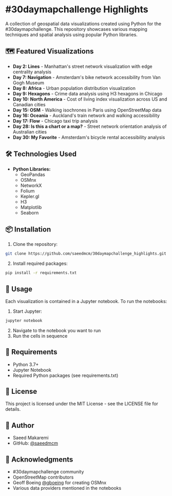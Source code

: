 # #30daymapchallenge Highlights

A collection of geospatial data visualizations created using Python for the #30daymapchallenge. This repository showcases various mapping techniques and spatial analysis using popular Python libraries.

## 🗺️ Featured Visualizations

- **Day 2: Lines** - Manhattan's street network visualization with edge centrality analysis
- **Day 7: Navigation** - Amsterdam's bike network accessibility from Van Gogh Museum
- **Day 8: Africa** - Urban population distribution visualization
- **Day 9: Hexagons** - Crime data analysis using H3 hexagons in Chicago
- **Day 10: North America** - Cost of living index visualization across US and Canadian cities
- **Day 15: OSM** - Walking isochrones in Paris using OpenStreetMap data
- **Day 16: Oceania** - Auckland's train network and walking accessibility
- **Day 17: Flow** - Chicago taxi trip analysis
- **Day 28: Is this a chart or a map?** - Street network orientation analysis of Australian cities
- **Day 30: My Favorite** - Amsterdam's bicycle rental accessibility analysis

## 🛠️ Technologies Used

- **Python Libraries:**
  - GeoPandas
  - OSMnx
  - NetworkX
  - Folium
  - Kepler.gl
  - H3
  - Matplotlib
  - Seaborn

## 📦 Installation

1. Clone the repository:
```bash
git clone https://github.com/saeedmcm/30daymapchallenge_highlights.git
```

2. Install required packages:
```bash
pip install -r requirements.txt
```

## 🚀 Usage

Each visualization is contained in a Jupyter notebook. To run the notebooks:

1. Start Jupyter:
```bash
jupyter notebook
```

2. Navigate to the notebook you want to run
3. Run the cells in sequence

## 📝 Requirements

- Python 3.7+
- Jupyter Notebook
- Required Python packages (see requirements.txt)

## 📄 License

This project is licensed under the MIT License - see the LICENSE file for details.

## 👤 Author

- Saeed Makaremi
- GitHub: [@saeedmcm](https://github.com/saeedmcm)

## 🙏 Acknowledgments

- #30daymapchallenge community
- OpenStreetMap contributors
- Geoff Boeing [@gboeing](https://github.com/gboeing) for creating OSMnx
- Various data providers mentioned in the notebooks
